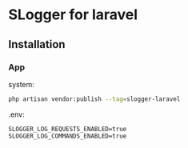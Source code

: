 
# SLogger for laravel 

## Installation

### App

system:
```bash
php artisan vendor:publish --tag=slogger-laravel
```

.env:
```dotenv
SLOGGER_LOG_REQUESTS_ENABLED=true
SLOGGER_LOG_COMMANDS_ENABLED=true
```
